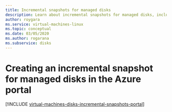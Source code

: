 ```yaml
---
title: Incremental snapshots for managed disks 
description: Learn about incremental snapshots for managed disks, including how to create them using the Azure portal.
author: roygara
ms.service: virtual-machines-linux
ms.topic: conceptual
ms.date: 03/05/2020
ms.author: rogarana
ms.subservice: disks
---
```


# Creating an incremental snapshot for managed disks in the Azure portal
[!INCLUDE [virtual-machines-disks-incremental-snapshots-portal](../../../includes/virtual-machines-disks-incremental-snapshots-portal.md)]